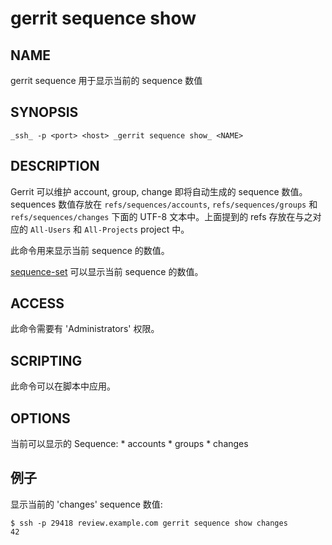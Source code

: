 # gerrit sequence show

## NAME
gerrit sequence 用于显示当前的 sequence 数值

## SYNOPSIS
```
_ssh_ -p <port> <host> _gerrit sequence show_ <NAME>
```

## DESCRIPTION
Gerrit 可以维护 account, group, change 即将自动生成的 sequence 数值。sequences 数值存放在 `refs/sequences/accounts`, `refs/sequences/groups`
和 `refs/sequences/changes` 下面的 UTF-8 文本中。上面提到的 refs 存放在与之对应的 `All-Users` 和 `All-Projects` project 中。

此命令用来显示当前 sequence 的数值。

[sequence-set](cmd-sequence-set.md) 可以显示当前 sequence 的数值。

## ACCESS
此命令需要有 'Administrators' 权限。

## SCRIPTING
此命令可以在脚本中应用。

## OPTIONS
**<NAME>**
  当前可以显示的 Sequence:
    * accounts
    * groups
    * changes

## 例子
显示当前的 'changes' sequence 数值:

```
$ ssh -p 29418 review.example.com gerrit sequence show changes
42
```

